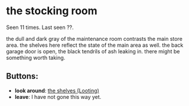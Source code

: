 # the stocking room

Seen 11 times. Last seen ??.

the dull and dark gray of the maintenance room contrasts the main store area. the shelves here reflect the state of the main area as well. the back garage door is open, the black tendrils of ash leaking in. there might be something worth taking.

## Buttons:

- **look around**: [the shelves (Looting)](the-shelves--Looting--wmgctr.md)
- **leave**: I have not gone this way yet.